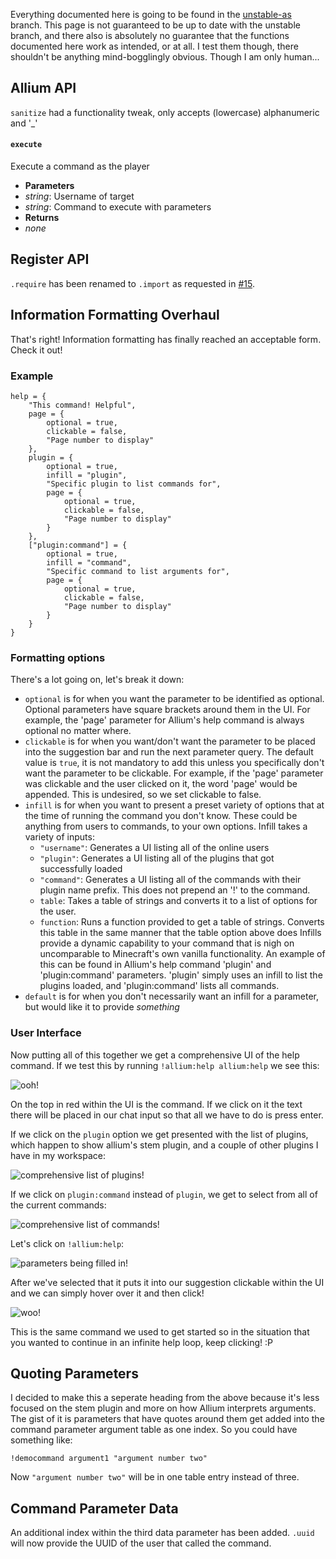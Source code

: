 Everything documented here is going to be found in the [unstable-as](https://github.com/hugeblank/Allium/tree/unstable-as) branch. This page is not guaranteed to be up to date with the unstable branch, and there also is absolutely no guarantee that the functions documented here work as intended, or at all. I test them though, there shouldn't be anything mind-bogglingly obvious. Though I am only human...

## Allium API
`sanitize` had a functionality tweak, only accepts (lowercase) alphanumeric and '_'
#### `execute`
Execute a command as the player

- **Parameters**
 - _string_: Username of target
 - _string_: Command to execute with parameters
- **Returns**
 - _none_

## Register API
`.require` has been renamed to `.import` as requested in [#15](https://github.com/hugeblank/Allium/issues/15).

## Information Formatting Overhaul
That's right! Information formatting has finally reached an acceptable form. Check it out!

### Example
```
help = {
    "This command! Helpful",
    page = {
        optional = true,
        clickable = false,
        "Page number to display"
    },
    plugin = {
        optional = true,
        infill = "plugin",
        "Specific plugin to list commands for",
        page = {
            optional = true,
            clickable = false,
            "Page number to display"
        }
    },
    ["plugin:command"] = {
        optional = true,
        infill = "command",
        "Specific command to list arguments for",
        page = {
            optional = true,
            clickable = false,
            "Page number to display"
        }
    }
}
```

### Formatting options
There's a lot going on, let's break it down:
- `optional` is for when you want the parameter to be identified as optional. Optional parameters have square brackets around them in the UI. For example, the 'page' parameter for Allium's help command is always optional no matter where.
- `clickable` is for when you want/don't want the parameter to be placed into the suggestion bar and run the next parameter query. The default value is `true`, it is not mandatory to add this unless you specifically don't want the parameter to be clickable. For example, if the 'page' parameter was clickable and the user clicked on it, the word 'page' would be appended. This is undesired, so we set clickable to false.
- `infill` is for when you want to present a preset variety of options that at the time of running the command you don't know. These could be anything from users to commands, to your own options. Infill takes a variety of inputs:
    - `"username"`: Generates a UI listing all of the online users
    - `"plugin"`: Generates a UI listing all of the plugins that got successfully loaded
    - `"command"`: Generates a UI listing all of the commands with their plugin name prefix. This does not prepend an '!' to the command.
    - `table`: Takes a table of strings and converts it to a list of options for the user.
    - `function`: Runs a function provided to get a table of strings. Converts this table in the same manner that the table option above does
Infills provide a dynamic capability to your command that is nigh on uncomparable to Minecraft's own vanilla functionality. An example of this can be found in Allium's help command 'plugin' and 'plugin:command' parameters. 'plugin' simply uses an infill to list the plugins loaded, and 'plugin:command' lists all commands.
- `default` is for when you don't necessarily want an infill for a parameter, but would like it to provide _something_

### User Interface
Now putting all of this together we get a comprehensive UI of the help command. If we test this by running `!allium:help allium:help` we see this:

![ooh!](https://i.postimg.cc/NM72PfYr/help.png)

On the top in red within the UI is the command. If we click on it the text there will be placed in our chat input so that all we have to do is press enter.

If we click on the `plugin` option we get presented with the list of plugins, which happen to show allium's stem plugin, and a couple of other plugins I have in my workspace:

![comprehensive list of plugins!](https://i.postimg.cc/fyzS4nTq/help-plugin.png)

If we click on `plugin:command` instead of `plugin`, we get to select from all of the current commands:

![comprehensive list of commands!](https://i.postimg.cc/hPGQpBYf/help-command.png)

Let's click on `!allium:help`:

![parameters being filled in!](https://i.postimg.cc/0jVMPWzk/help-select.png)

After we've selected that it puts it into our suggestion clickable within the UI and we can simply hover over it and then click!

![woo!](https://i.postimg.cc/HWz7wxBq/help-suggest.png)

This is the same command we used to get started so in the situation that you wanted to continue in an infinite help loop, keep clicking! :P

## Quoting Parameters
I decided to make this a seperate heading from the above because it's less focused on the stem plugin and more on how Allium interprets arguments. The gist of it is parameters that have quotes around them get added into the command parameter argument table as one index. So you could have something like:
```
!democommand argument1 "argument number two"
```
Now `"argument number two"` will be in one table entry instead of three.

## Command Parameter Data
An additional index within the third data parameter has been added. `.uuid` will now provide the UUID of the user that called the command.